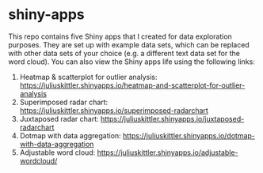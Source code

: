 # shiny-apps

This repo contains five Shiny apps that I created for data exploration purposes. They are set up with example data sets, which can be replaced with other data sets of your choice (e.g. a different text data set for the word cloud). You can also view the Shiny apps life using the following links:

1. Heatmap & scatterplot for outlier analysis: https://juliuskittler.shinyapps.io/heatmap-and-scatterplot-for-outlier-analysis
2. Superimposed radar chart: https://juliuskittler.shinyapps.io/superimposed-radarchart
3. Juxtaposed radar chart: https://juliuskittler.shinyapps.io/juxtaposed-radarchart
4. Dotmap with data aggregation: https://juliuskittler.shinyapps.io/dotmap-with-data-aggregation
5. Adjustable word cloud: https://juliuskittler.shinyapps.io/adjustable-wordcloud/

